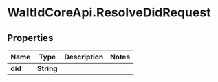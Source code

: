 # WaltIdCoreApi.ResolveDidRequest

## Properties

Name | Type | Description | Notes
------------ | ------------- | ------------- | -------------
**did** | **String** |  | 


